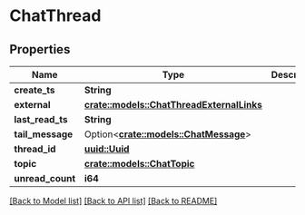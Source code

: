 # ChatThread

## Properties

Name | Type | Description | Notes
------------ | ------------- | ------------- | -------------
**create_ts** | **String** |  | 
**external** | [**crate::models::ChatThreadExternalLinks**](ChatThreadExternalLinks.md) |  | 
**last_read_ts** | **String** |  | 
**tail_message** | Option<[**crate::models::ChatMessage**](ChatMessage.md)> |  | [optional]
**thread_id** | [**uuid::Uuid**](uuid::Uuid.md) |  | 
**topic** | [**crate::models::ChatTopic**](ChatTopic.md) |  | 
**unread_count** | **i64** |  | 

[[Back to Model list]](../README.md#documentation-for-models) [[Back to API list]](../README.md#documentation-for-api-endpoints) [[Back to README]](../README.md)


